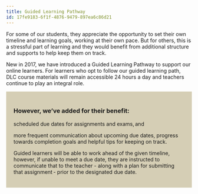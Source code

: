 ```yaml
---
title: Guided Learning Pathway
id: 17fe9183-6f1f-4876-9479-897ea6c86d21
---
```


<p>For some of our students, they appreciate the opportunity to set their own timeline and learning goals, working at their own pace. But for others, this is a stressful part of learning and they would benefit from additional structure and supports to help keep them on track.</p>

<p>New in 2017, we have introduced a Guided Learning Pathway to support our online learners. For learners who opt to follow our guided learning path, DLC course materials will remain accessible 24 hours a day and teachers continue to play an integral role.    </p>

<div style="background:#D5CEB5;padding:20px;">
<div class="row">
<div class="col-xs-12">
<div class="box">
<h3>However, we’ve added for their benefit:</h3>

<p>scheduled due dates for assignments and exams, and </p>

<p>more frequent communication about upcoming due dates, progress towards completion goals and helpful tips for keeping on track.   </p>

<p>Guided learners will be able to work ahead of the given timeline, however, if unable to meet a due date, they are instructed to communicate that to the teacher - along with a plan for submitting that assignment - prior to the designated due date.   </p>